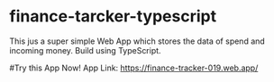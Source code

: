 # finance-tarcker-typescript
This jus a super simple Web App which stores the data of spend and incoming money. Build using TypeScript.


#Try this App Now!
App Link: https://finance-tracker-019.web.app/
